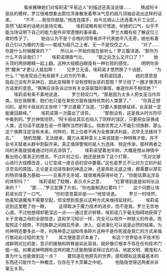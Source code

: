　　
　　看来赛琳她们对埃莉诺“平易近人”的描述还真没说错……
　　换成阿卡丽丝的模样，罗兰很难想象出那位浑身散发着寒冰气息的超凡领袖会说出这样的话来。
　　“不不……我信你就是。”他连连摆手，如今北坡山上还连着大片工业区，突然飞起来的话绝对是场灾难。
　　埃莉诺略有些可惜道。听她的口气，似乎不能当场证明下自己的能力是件非常遗憾的事来着。
　　罗兰大概有些了解这位三席的性子了。
　　她自认为不是个合格的领导者并不代表她平凡无奇，她也有着自己引以为傲的方面——能成为超凡之上者，无一不是佼佼之人。
　　“对了……你是什么时候醒来的？”
　　所以从一开始你就在偷听么！罗兰腹诽道。“那你为什么不告诉我们？”
　　埃莉诺理直气壮。
　　“那之后怎么又开口了？”
　　她头顶的两排眼睛一起上翻，这种大规模白眼竟有一种壮观的感觉。
　　明明你突然“醒来”才更让人尴尬啊！
　　见罗兰无语，埃莉诺才悠然换了个话题，
　　“为什么？”他发现自己有些跟不上对方的节奏。
　　埃莉诺回道，
　　她的意思是指自己没有开采神石，因此变相等于没有控制女巫的意图？罗兰绕了一圈才理清对方话里的意思。“赛琳应该告诉过你有关女巫联盟的事情，难道你并不相信她？”
　　埃莉诺有条不紊地说道，
　　罗兰轻叹口气，“那是因为太多人把女巫当作异类，但在我眼里，她们也只是在某些方面有独特优势的人类罢了。”
　　“你真正想问的，是阿卡丽丝的主张吧？”罗兰直截了当道，“只要人类能够延续，女巫就一定能重回巅峰。”
　　埃莉诺第一次露出了讶异。
　　“那倒没有，这是我从时光符印中看到的。”罗兰神情坦然，“阿卡丽丝其实也陷入了同样的误区，只要把女巫换成人类，这句话不就是在说一件理所当然的事么。倘若优秀之人不能引领族群，那么这个族群注定没有未来。同样的，若上位者不再为全族谋求利益，迟早无法维持下去。”
　　随机觉醒、无法继承，魔力从某种意义上来说就是一种特殊才能，并不会令天赋者从群中割裂开来。真正值得警惕的是人为选择、特定传承，那样两者之间的矛盾就很难通过时间去消弭了。
　　埃莉诺望着他半晌，大概是想从神情中看出他心里真正的想法，不过片刻之后，她还是放弃了这个打算，
　　“先对北坡山进行大规模改造，让它变成一座合适的空中要塞。”这也是罗兰不让对方立刻升起浮空岛的原因，无论是主动进攻新的神造之神，还是奔赴无底之境，都需要以厚实的物资储备为基础——一旦离开无冬城，就很难再获得补给了。“你能估算出浮岛的体积吗？”
　　埃莉诺眨了眨眼，表示点头之意，
　　“红雾塔到底是如何长出来的？”
　　“那……”罗兰犹豫了片刻，“你也能制造红雾吗？”
　　这个问题让埃莉诺长叹了一口气，
　　“你的意思莫非是——”他惊讶道。
　　罗兰一时哑然，他虽知道魔鬼不需要交配，但没想到竟是以这种方式来维持延续的。
　　埃莉诺说到这里瞪了他一眼，
　　这得取决于魔力技术的进步，而不是我，罗兰无奈地心道。不过他想得却更深远一点——通过意识转移，埃莉诺几乎毫无阻碍地获得了关于灵魂之母的全部信息，这和学习知识一样，完全可以视作一种狭义的传承。而按照这个趋势，不同族群之间相互传承、渗入、促进演化可以说是必然的结果。为何神明还要多此一举，利用神意之战和传承碎片这种不是你死就是我亡的方式来强行推动此过程的发生？
　　其次便是意识本身了。
　　和这个世界低水平技术形成鲜明对比的是，意识的接触和转移是如此容易，就好像它根本不存在任何技术门槛一般。如果说神明拥有这样的能力还能勉强说得过去的话，地底文明、魔鬼和人类为什么也能做到这一点？
　　要知道在他原先的世界，感知模拟这类最基本的东西还只能作为一种概念，仅存在于大荧幕之中呢。
　　他隐隐觉得这两者并非毫无关系。